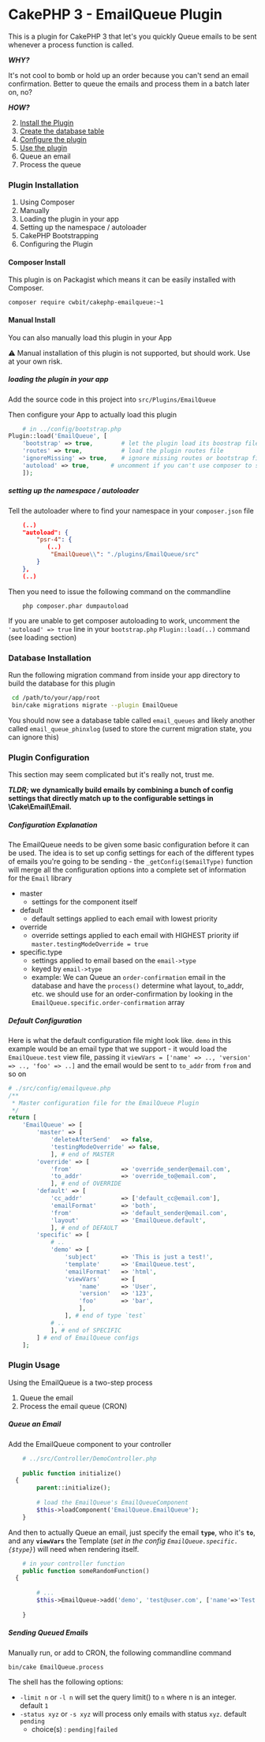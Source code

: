 # CakePHP 3 - EmailQueue Plugin
This is a plugin for CakePHP 3 that let's you quickly Queue emails to be sent whenever a process function is called.

***WHY?***

It's not cool to bomb or hold up an order because you can't send an email confirmation. Better to queue the emails and process them in a batch later on, no?

***HOW?***

2. [Install the Plugin](#plugin-installation)
1. [Create the database table](#database-installation)
3. [Configure the plugin](#plugin-configuration)
4. [Use the plugin](#plugin-usage)
  5. Queue an email
  6. Process the queue

### Plugin Installation

1. Using Composer
2. Manually
  3. Loading the plugin in your app 
  4. Setting up the namespace / autoloader
3. CakePHP Bootstrapping
4. Configuring the Plugin

  
#### Composer Install

This plugin is on Packagist which means it can be easily installed with Composer.

```
composer require cwbit/cakephp-emailqueue:~1
```
#### Manual Install

You can also manually load this plugin in your App

:warning: Manual installation of this plugin is not supported, but should work. Use at your own risk.

##### loading the plugin in your app
Add the source code in this project into `src/Plugins/EmailQueue`

Then configure your App to actually load this plugin

```php
	# in ../config/bootstrap.php
Plugin::load('EmailQueue', [
    'bootstrap' => true,        # let the plugin load its boostrap file
    'routes' => true,           # load the plugin routes file
    'ignoreMissing' => true,    # ignore missing routes or bootstrap file(s)
    'autoload' => true,      # uncomment if you can't use composer to set the namespace/class location
    ]);
```

##### setting up the namespace / autoloader
Tell the autoloader where to find your namespace in your `composer.json` file

```json
	(..)
    "autoload": {
        "psr-4": {
           (..)
            "EmailQueue\\": "./plugins/EmailQueue/src"
        }
    },
    (..)
```
Then you need to issue the following command on the commandline
```
	php composer.phar dumpautoload
```
If you are unable to get composer autoloading to work, uncomment the `'autoload' => true` line in your `bootstrap.php` `Plugin::load(..)` command (see loading section)

### Database Installation

Run the following migration command from inside your app directory to build the database for this plugin

```bash
 cd /path/to/your/app/root
 bin/cake migrations migrate --plugin EmailQueue
 ```

 You should now see a database table called `email_queues` and likely another called `email_queue_phinxlog` (used to store the current migration state, you can ignore this)

### Plugin Configuration
This section may seem complicated but it's really not, trust me.

***TLDR;*** **we dynamically build emails by combining a bunch of config settings that directly match up to the configurable settings in \Cake\Email\Email.**

##### Configuration Explanation
The EmailQueue needs to be given some basic configuration before it can be used. The idea is to set up config settings for each of the different types of emails you're going to be sending - the `_getConfig($emailType)` function will merge all the configuration options into a complete set of information for the `Email` library

* master
  * settings for the component itself
* default
  * default settings applied to each email with lowest priority
* override
  * override settings applied to each email with HIGHEST priority iif `master.testingModeOverride = true`
* specific.type
  * settings applied to email based on the `email->type`
  * keyed by `email->type`
  * example: We can Queue an `order-confirmation` email in the database and have the `process()` determine what layout, to_addr, etc. we should use for an order-confirmation by looking in the `EmailQueue.specific.order-confirmation` array

##### Default Configuration
Here is what the default configuration file might look like. `demo` in this example would be an email type that we support - it would load the `EmailQueue.test` view file, passing it `viewVars = ['name' => .., 'version' => .., 'foo' => ..]` and the email would be sent to `to_addr` from `from` and so on

```php
# ./src/config/emailqueue.php
/**
 * Master configuration file for the EmailQueue Plugin
 */
return [
    'EmailQueue' => [
        'master' => [
            'deleteAfterSend'   => false,   
            'testingModeOverride' => false,  
            ], # end of MASTER
        'override' => [
            'from'              => 'override_sender@email.com',
            'to_addr'           => 'override_to@email.com',
            ], # end of OVERRIDE
        'default' => [
            'cc_addr'           => ['default_cc@email.com'],    
            'emailFormat'       => 'both',                      
            'from'              => 'default_sender@email.com',
            'layout'            => 'EmailQueue.default',
            ], # end of DEFAULT
        'specific' => [
        	# ..
            'demo' => [                 
                'subject'       => 'This is just a test!',
                'template'      => 'EmailQueue.test',  
                'emailFormat'   => 'html', 
                'viewVars'      => [
                    'name'      => 'User',
                    'version'   => '123',
                    'foo'       => 'bar',
                    ],
                ], # end of type `test`
            # ..
            ], # end of SPECIFIC
        ] # end of EmailQueue configs
    ];

```

### Plugin Usage
Using the EmailQueue is a two-step process

1. Queue the email
2. Process the email queue (CRON)

##### Queue an Email
Add the EmailQueue component to your controller

```php
	# ../src/Controller/DemoController.php
	
	public function initialize()
  {
		parent::initialize();
		
		# load the EmailQueue's EmailQueueComponent
		$this->loadComponent('EmailQueue.EmailQueue');
	}
```

And then to actually Queue an email, just specify the email **`type`**, who it's **`to`**, and any **`viewVars`** the Template (*set in the config `EmailQueue.specific.{$type}`*) will need when rendering itself.

```php
	# in your controller function
	public function someRandomFunction()
  {
		
		# ...
        $this->EmailQueue->add('demo', 'test@user.com', ['name'=>'Test User']);
        
	}
```

##### Sending Queued Emails

Manually run, or add to CRON, the following commandline command

```bash
bin/cake EmailQueue.process
```

The shell has the following options:

* `-limit n` or `-l n` will set the query limit() to `n` where n is an integer. default `1`
* `-status xyz` or `-s xyz` will process only emails with status `xyz`. default `pending`
  * choice(s) : `pending|failed`
